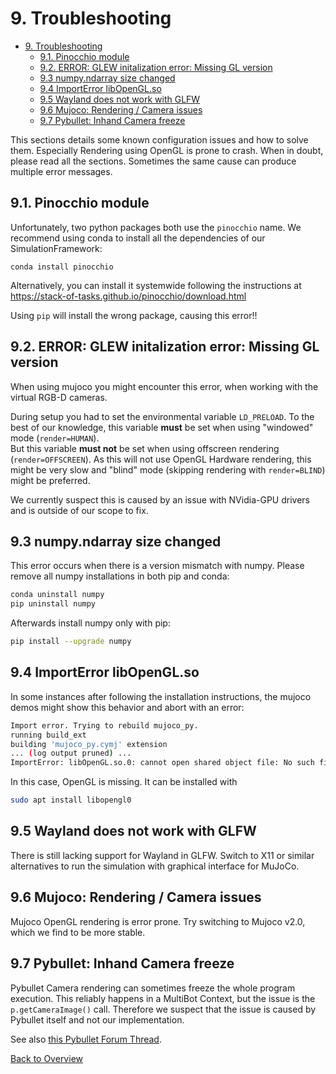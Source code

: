# 9. Troubleshooting
- [9. Troubleshooting](#9-troubleshooting)
  - [9.1. Pinocchio module](#91-pinocchio-module)
  - [9.2. ERROR: GLEW initalization error: Missing GL version](#92-error-glew-initalization-error-missing-gl-version)
  - [9.3 numpy.ndarray size changed](#93-numpyndarray-size-changed)
  - [9.4 ImportError libOpenGL.so](#94-importerror-libopenglso)
  - [9.5 Wayland does not work with GLFW](#95-wayland-does-not-work-with-glfw)
  - [9.6 Mujoco: Rendering / Camera issues](#96-mujoco-rendering--camera-issues)
  - [9.7 Pybullet: Inhand Camera freeze](#97-pybullet-inhand-camera-freeze)


This sections details some known configuration issues and how to solve them. Especially Rendering using OpenGL is prone to crash. When in doubt, please read all the sections. Sometimes the same cause can produce multiple error messages.

## 9.1. Pinocchio module
Unfortunately, two python packages both use the `pinocchio` name. We recommend using conda to install all the dependencies of our SimulationFramework:
```
conda install pinocchio
```
Alternatively, you can install it systemwide following the instructions at https://stack-of-tasks.github.io/pinocchio/download.html

Using `pip` will install the wrong package, causing this error!!


## 9.2. ERROR: GLEW initalization error: Missing GL version
When using mujoco you might encounter this error, when working with the virtual RGB-D cameras.

During setup you had to set the environmental variable `LD_PRELOAD`. To the best of our knowledge, this variable **must** be set when using "windowed" mode (`render=HUMAN`).  
But this variable **must not** be set when using offscreen rendering (`render=OFFSCREEN`). As this will not use OpenGL Hardware rendering, this might be very slow and "blind" mode (skipping rendering with `render=BLIND`) might be preferred.

We currently suspect this is caused by an issue with NVidia-GPU drivers and is outside of our scope to fix.

## 9.3 numpy.ndarray size changed
This error occurs when there is a version mismatch with numpy. Please remove all numpy installations in both pip and conda:

```bash
conda uninstall numpy
pip uninstall numpy
```

Afterwards install numpy only with pip:
```bash
pip install --upgrade numpy
```

## 9.4 ImportError libOpenGL.so
In some instances after following the installation instructions, the mujoco demos might show this behavior and abort with an error: 
```bash
Import error. Trying to rebuild mujoco_py.
running build_ext
building 'mujoco_py.cymj' extension
... (log output pruned) ...
ImportError: libOpenGL.so.0: cannot open shared object file: No such file or directory
```
In this case, OpenGL is missing. It can be installed with
```bash
sudo apt install libopengl0
```

## 9.5 Wayland does not work with GLFW
There is still lacking support for Wayland in GLFW. Switch to X11 or similar alternatives to run the simulation with graphical interface for MuJoCo.

## 9.6 Mujoco: Rendering / Camera issues
Mujoco OpenGL rendering is error prone. Try switching to Mujoco v2.0, which we find to be more stable.

## 9.7 Pybullet: Inhand Camera freeze
Pybullet Camera rendering can sometimes freeze the whole program execution. This reliably happens in a MultiBot Context, but the issue is the `p.getCameraImage()` call. Therefore we suspect that the issue is caused by Pybullet itself and not our implementation.

See also [this Pybullet Forum Thread](https://pybullet.org/Bullet/phpBB3/viewtopic.php?p=43935&hilit=camera#p43935).

[Back to Overview](./)
